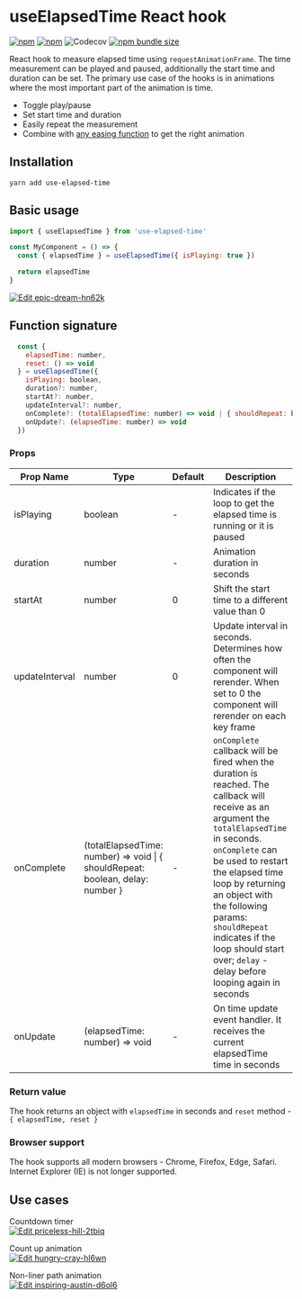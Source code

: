 # useElapsedTime React hook

[![npm](https://img.shields.io/npm/v/use-elapsed-time)](https://www.npmjs.com/package/use-elapsed-time)
[![npm](https://img.shields.io/npm/dw/use-elapsed-time)](https://www.npmjs.com/package/use-elapsed-time)
![Codecov](https://img.shields.io/codecov/c/github/vydimitrov/use-elapsed-time)
[![npm bundle size](https://img.shields.io/bundlephobia/min/use-elapsed-time)](https://bundlephobia.com/result?p=use-elapsed-time)

React hook to measure elapsed time using `requestAnimationFrame`. The time measurement can be played and paused, additionally the start time and duration can be set. The primary use case of the hooks is in animations where the most important part of the animation is time.

- Toggle play/pause
- Set start time and duration
- Easily repeat the measurement
- Combine with [any easing function](http://www.gizma.com/easing/#l) to get the right animation

## Installation

```
yarn add use-elapsed-time
```

## Basic usage

```jsx
import { useElapsedTime } from 'use-elapsed-time'

const MyComponent = () => {
  const { elapsedTime } = useElapsedTime({ isPlaying: true })

  return elapsedTime
}
```

[![Edit epic-dream-hn62k](https://codesandbox.io/static/img/play-codesandbox.svg)](https://codesandbox.io/s/epic-dream-hn62k?fontsize=14&hidenavigation=1&theme=dark)

## Function signature

```js
  const {
    elapsedTime: number,
    reset: () => void
  } = useElapsedTime({
    isPlaying: boolean,
    duration?: number,
    startAt?: number,
    updateInterval?: number,
    onComplete?: (totalElapsedTime: number) => void | { shouldRepeat: boolean, delay: number },
    onUpdate?: (elapsedTime: number) => void
  })
```

### Props

| Prop Name      | Type                                                                           | Default | Description                                                                                                                                                                                                                                                                                                                                                       |
| -------------- | ------------------------------------------------------------------------------ | ------- | ----------------------------------------------------------------------------------------------------------------------------------------------------------------------------------------------------------------------------------------------------------------------------------------------------------------------------------------------------------------- |
| isPlaying      | boolean                                                                        | -       | Indicates if the loop to get the elapsed time is running or it is paused                                                                                                                                                                                                                                                                                          |
| duration       | number                                                                         | -       | Animation duration in seconds                                                                                                                                                                                                                                                                                                                                     |
| startAt        | number                                                                         | 0       | Shift the start time to a different value than 0                                                                                                                                                                                                                                                                                                                  |
| updateInterval | number                                                                         | 0       | Update interval in seconds. Determines how often the component will rerender. When set to 0 the component will rerender on each key frame                                                                                                                                                                                                                         |
| onComplete     | (totalElapsedTime: number) => void \| { shouldRepeat: boolean, delay: number } | -       | `onComplete` callback will be fired when the duration is reached. The callback will receive as an argument the `totalElapsedTime` in seconds. `onComplete` can be used to restart the elapsed time loop by returning an object with the following params: `shouldRepeat` indicates if the loop should start over; `delay` - delay before looping again in seconds |
| onUpdate       | (elapsedTime: number) => void                                                  | -       | On time update event handler. It receives the current elapsedTime time in seconds                                                                                                                                                                                                                                                                                 |

### Return value

The hook returns an object with `elapsedTime` in seconds and `reset` method - `{ elapsedTime, reset }`

### Browser support

The hook supports all modern browsers - Chrome, Firefox, Edge, Safari. Internet Explorer (IE) is not longer supported.

## Use cases

Countdown timer  
[![Edit priceless-hill-2tbiq](https://codesandbox.io/static/img/play-codesandbox.svg)](https://codesandbox.io/s/priceless-hill-2tbiq?fontsize=14&hidenavigation=1&theme=dark)

Count up animation  
[![Edit hungry-cray-hl6wn](https://codesandbox.io/static/img/play-codesandbox.svg)](https://codesandbox.io/s/hungry-cray-hl6wn?fontsize=14&hidenavigation=1&theme=dark)

Non-liner path animation  
[![Edit inspiring-austin-d6ol6](https://codesandbox.io/static/img/play-codesandbox.svg)](https://codesandbox.io/s/inspiring-austin-d6ol6?fontsize=14&hidenavigation=1&theme=dark)

